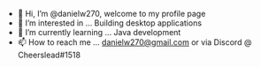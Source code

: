 - 👋 Hi, I’m @danielw270, welcome to my profile page
- 👀 I’m interested in ... Building desktop applications
- 🌱 I’m currently learning ... Java development
- 📫 How to reach me ... danielw270@gmail.com or via Discord @ Cheerslead#1518

<!---
danielw270/danielw270 is a ✨ special ✨ repository because its `README.md` (this file) appears on your GitHub profile.
You can click the Preview link to take a look at your changes.
--->
